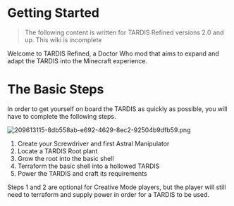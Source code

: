 # Getting Started

> The following content is written for TARDIS Refined versions 2.0 and up.
> This wiki is incomplete


Welcome to TARDIS Refined, a Doctor Who mod that aims to expand and adapt the TARDIS into the Minecraft experience.

# The Basic Steps
In order to get yourself on board the TARDIS as quickly as possible, you will have to complete the following steps.

![209613115-8db558ab-e692-4629-8ec2-92504b9dfb59.png](209613115-8db558ab-e692-4629-8ec2-92504b9dfb59.png)

1. Create your Screwdriver and first Astral Manipulator
2. Locate a TARDIS Root plant
3. Grow the root into the basic shell
4. Terraform the basic shell into a hollowed TARDIS
5. Power the TARDIS and craft its requirements

Steps 1 and 2 are optional for Creative Mode players, but the player will still need to terraform and supply power in order for a TARDIS to be used.


